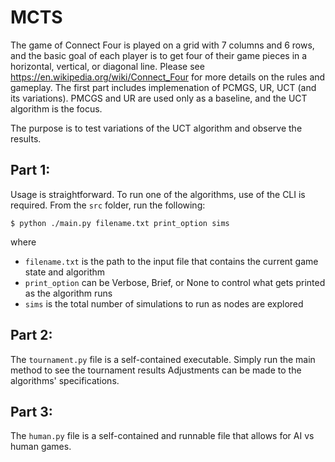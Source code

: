 # MCTS


The game of Connect Four is played on a grid with 7 columns and 6 rows, and the basic goal of each player
is to get four of their game pieces in a horizontal, vertical, or diagonal line. Please
see https://en.wikipedia.org/wiki/Connect_Four for more details on the rules and
gameplay. The first part includes implemenation of PCMGS, UR, UCT (and its variations). PMCGS and UR are used only as a baseline, and the UCT algorithm is the focus.

The purpose is to test variations of the UCT algorithm and observe the results.

## Part 1:

Usage is straightforward. To run one of the algorithms, use of the CLI is required. 
From the `src` folder, run the following:

`$ python ./main.py filename.txt print_option sims`

where

 - `filename.txt` is the path to the input file that contains the current game state and algorithm
 - `print_option` can be Verbose, Brief, or None to control what gets printed as the algorithm runs
 - `sims` is the total number of simulations to run as nodes are explored


## Part 2:

The `tournament.py` file is a self-contained executable. Simply run the main method to see the tournament results
Adjustments can be made to the algorithms' specifications.

## Part 3:

The `human.py` file is a self-contained and runnable file that allows for AI vs human games. <br>

